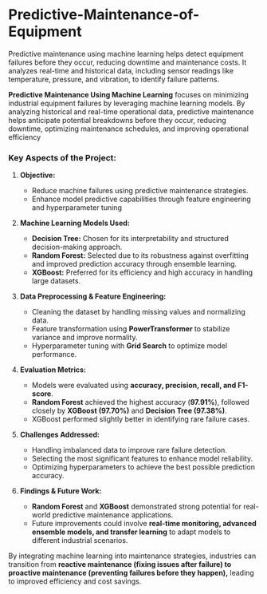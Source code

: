 # Predictive-Maintenance-of-Equipment
Predictive maintenance using machine learning helps detect equipment failures before they occur, reducing downtime and maintenance costs. It analyzes real-time and historical data, including sensor readings like temperature, pressure, and vibration, to identify failure patterns. 

**Predictive Maintenance Using Machine Learning** focuses on minimizing industrial equipment failures by leveraging machine learning models. By analyzing historical and real-time operational data, predictive maintenance helps anticipate potential breakdowns before they occur, reducing downtime, optimizing maintenance schedules, and improving operational efficiency 


### **Key Aspects of the Project:**
1. **Objective:**  
   - Reduce machine failures using predictive maintenance strategies.
   - Enhance model predictive capabilities through feature engineering and hyperparameter tuning

2. **Machine Learning Models Used:**  
   - **Decision Tree:** Chosen for its interpretability and structured decision-making approach.  
   - **Random Forest:** Selected due to its robustness against overfitting and improved prediction accuracy through ensemble learning.  
   - **XGBoost:** Preferred for its efficiency and high accuracy in handling large datasets.

3. **Data Preprocessing & Feature Engineering:**  
   - Cleaning the dataset by handling missing values and normalizing data.  
   - Feature transformation using **PowerTransformer** to stabilize variance and improve normality.  
   - Hyperparameter tuning with **Grid Search** to optimize model performance.

4. **Evaluation Metrics:**  
   - Models were evaluated using **accuracy, precision, recall, and F1-score**.  
   - **Random Forest** achieved the highest accuracy (**97.91%**), followed closely by **XGBoost (97.70%)** and **Decision Tree (97.38%)**.  
   - XGBoost performed slightly better in identifying rare failure cases.

5. **Challenges Addressed:**  
   - Handling imbalanced data to improve rare failure detection.  
   - Selecting the most significant features to enhance model reliability.  
   - Optimizing hyperparameters to achieve the best possible prediction accuracy.

6. **Findings & Future Work:**  
   - **Random Forest** and **XGBoost** demonstrated strong potential for real-world predictive maintenance applications.  
   - Future improvements could involve **real-time monitoring, advanced ensemble models, and transfer learning** to adapt models to different industrial scenarios.


By integrating machine learning into maintenance strategies, industries can transition from **reactive maintenance (fixing issues after failure) to proactive maintenance (preventing failures before they happen),** leading to improved efficiency and cost savings. 
